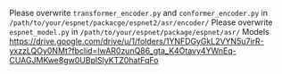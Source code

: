 Please overwrite `transformer_encoder.py` and `conformer_encoder.py` in `/path/to/your/espnet/packacge/espnet2/asr/encoder/`
Please overwrite `espnet_model.py` in `/path/to/your/espnet/package/espnet/asr/`
Models https://drive.google.com/drive/u/1/folders/1YNFDGyGkL2VYN5u7irR-yxzzLQOy0NMt?fbclid=IwAR0zunQ86_gta_K4Otavy4YWnEq-CUAGJMKwe8gw0UBplSlyKTZ0hatFqFo
